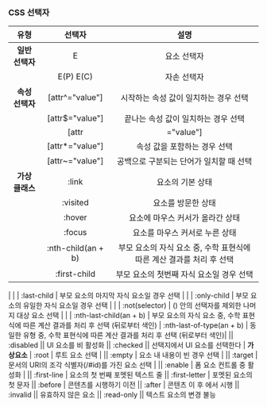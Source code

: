 


### CSS 선택자
| **유형** | 선택자 | 설명  |
| :--: | :--:| :--: |
| **일반 선택자**  | E |  요소 선택자   |
|     |   E(P) E(C) |  자손 선택자  |
| **속성 선택자** |    [attr^="value"] | 시작하는 속성 값이 일치하는 경우 선택  |
|     | [attr$="value"] | 끝나는 속성 값이 일치하는 경우 선택 |
| | [attr|="value"] | -로 구분되는 속성을 선택 |
| | [attr*="value"] | 속성 값을 포함하는 경우 선택 |
| | [attr~="value"] | 공백으로 구분되는 단어가 일치할 때 선택 |
| **가상 클래스** | :link | 요소의 기본 상태 |
| | :visited | 요소를 방문한 상태 |
| | :hover |  요소에 마우스 커서가 올라간 상태 |
| | :focus | 요소를 마우스 커서로 누른 상태 |
| | :nth-child(an + b) | 부모 요소의 자식 요소 중, 수학 표현식에 따른 계산 결과를 처리 후 선택 |
| | :first-child | 부모 요소의 첫번째 자식 요소일 경우 선택
 |
| | :last-child | 부모 요소의 마지막 자식 요소일 경우 선택
 |
| | :only-child | 부모 요소의 유일한 자식 요소일 경우 선택
 |
| | :not(selector) | () 안의 선택자를 제외한 나머지 대상 요소 선택
 |
| | :nth-last-child(an + b) | 부모 요소의 자식 요소 중, 수학 표현식에 따른 계산 결과를 처리 후 선택 (뒤로부터 색인)
| :nth-last-of-type(an + b) | 동일한 유형 중, 수학 표현식에 따른 계산 결과를 처리 후 선택 (뒤로부터 색인)|
|| :disabled || UI 요소를 비 활성화
|| :checked || 선택지에서 UI 요소를 선택한다
| **가상요소** | :root | 루트 요소 선택 |
|| :empty | 요소 내 내용이 빈 경우 선택 |
|| :target | 문서의 URI의 조각 식별자(/#id)를 가진 요소 선택 |
|| :enable | 폼 요소 컨트롤 중 활성화 |
|| :first-line | 요소의 첫 번째 포멧된 텍스트 줄
|| :first-letter | 포멧된 요소의 첫 문자
|| :before | 콘텐츠를 시행하기 이전
|| :after | 콘텐츠 이 후 에서 시행
|| :invalid || 유효하지 않은 요소
|| :read-only || 텍스트 요소의 변경 불능




